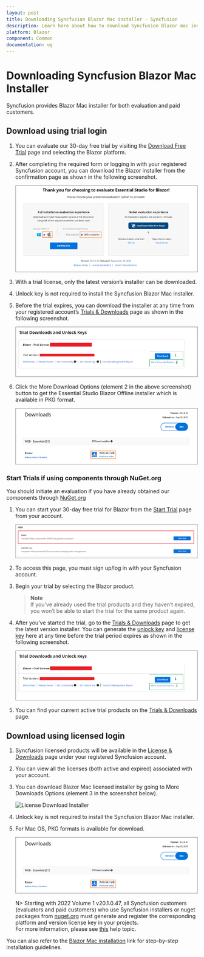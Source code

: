 ```yaml
---
layout: post
title: Downloading Syncfusion Blazor Mac installer - Syncfusion
description: Learn here about how to download Syncfusion Blazor mac installer packages from the Syncfusion website.
platform: Blazor
component: Common
documentation: ug
---
```


# Downloading Syncfusion Blazor Mac Installer

Syncfusion provides Blazor Mac installer for both evaluation and paid customers.

## Download using trial login

1. You can evaluate our 30-day free trial by visiting the [Download Free Trial](https://www.syncfusion.com/downloads) page and selecting the Blazor platform.

2. After completing the required form or logging in with your registered Syncfusion account, you can download the Blazor installer from the confirmation page as shown in the following screenshot.

   ![Trial Confirmation](images/blazor_mac_trial.PNG)

3. With a trial license, only the latest version’s installer can be downloaded.

4. Unlock key is not required to install the Syncfusion Blazor Mac installer.

5. Before the trial expires, you can download the installer at any time from your registered account’s [Trials & Downloads](https://www.syncfusion.com/account/manage-trials/downloads) page as shown in the following screenshot.

   ![Start Trial download](images/start-trial-download-installer.png)

6. Click the More Download Options (element 2 in the above screenshot) button to get the Essential Studio Blazor Offline installer which is available in PKG format.

   ![Trial Downlaod Offline Installer](images/blazor_mac.png)

### Start Trials if using components through NuGet.org

You should initiate an evaluation if you have already obtained our components through [NuGet.org](https://www.nuget.org/packages?q=syncfusion)

1. You can start your 30-day free trial for Blazor from the [Start Trial](https://www.syncfusion.com/account/manage-trials/start-trials) page from your account.

   ![Trial Download](images/start-trial-download.PNG)

2. To access this page, you must sign up/log in with your Syncfusion account.

3. Begin your trial by selecting the Blazor product.

   > **Note** <br /> If you’ve already used the trial products and they haven’t expired, you won’t be able to start the trial for the same product again.

4. After you’ve started the trial, go to the [Trials & Downloads](https://www.syncfusion.com/account/manage-trials/downloads) page to get the latest version installer. You can generate the [unlock key](https://www.syncfusion.com/kb/8069/how-to-generate-unlock-key-for-essentials-studio-products) and [license key](https://blazor.syncfusion.com/documentation/getting-started/license-key/how-to-generate) here at any time before the trial period expires as shown in the following screenshot.

   ![Start Trial download](images/start-trial-download-installer.png)

5. You can find your current active trial products on the [Trials & Downloads](https://www.syncfusion.com/account/manage-trials/downloads) page.

## Download using licensed login

1. Syncfusion licensed products will be available in the [License & Downloads](https://www.syncfusion.com/account/downloads) page under your registered Syncfusion account.

2. You can view all the licenses (both active and expired) associated with your account.

3. You can download Blazor Mac licensed installer by going to More Downloads Options (element 3 in the screenshot below).

   ![License Download Installer](images/start-license-download-installer.png)

4. Unlock key is not required to install the Syncfusion Blazor Mac installer.

5. For Mac OS, PKG formats is available for download.

   ![License Download Installer](images/blazor_mac.png)
   
   N> Starting with 2022 Volume 1 v20.1.0.47, all Syncfusion customers (evaluators and paid customers) who use Syncfusion installers or nuget packages from [nuget.org](https://www.nuget.org/packages?q=Syncfusion) must generate and register the corresponding platform and version license key in your projects.<br>
   For more information, please see [this](https://blazor.syncfusion.com/documentation/getting-started/license-key/overview) help topic.

You can also refer to the [Blazor Mac installation](https://blazor.syncfusion.com/documentation/installation/mac-installer/how-to-install) link for step-by-step installation guidelines.
